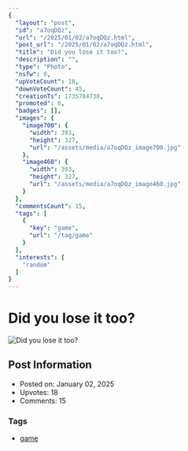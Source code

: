```yaml
---
{
  "layout": "post",
  "id": "a7oqDQz",
  "url": "/2025/01/02/a7oqDQz.html",
  "post_url": "/2025/01/02/a7oqDQz.html",
  "title": "Did you lose it too?",
  "description": "",
  "type": "Photo",
  "nsfw": 0,
  "upVoteCount": 18,
  "downVoteCount": 45,
  "creationTs": 1735784738,
  "promoted": 0,
  "badges": [],
  "images": {
    "image700": {
      "width": 393,
      "height": 327,
      "url": "/assets/media/a7oqDQz_image700.jpg"
    },
    "image460": {
      "width": 393,
      "height": 327,
      "url": "/assets/media/a7oqDQz_image460.jpg"
    }
  },
  "commentsCount": 15,
  "tags": [
    {
      "key": "game",
      "url": "/tag/game"
    }
  ],
  "interests": [
    "random"
  ]
}
---
```


# Did you lose it too?

![Did you lose it too?](/assets/media/a7oqDQz_image700.jpg)

## Post Information

- Posted on: January 02, 2025
- Upvotes: 18
- Comments: 15

### Tags

- [game](/tag/game)
